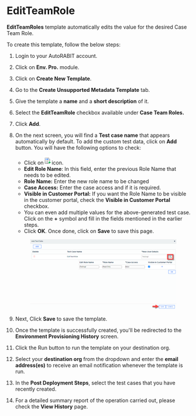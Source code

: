 # EditTeamRole

**EditTeamRoles** template automatically edits the value for the desired Case Team Role.

To create this template, follow the below steps:

1. Login to your AutoRABIT account.
2. Click on **Env. Pro.** module.
3. Click on **Create New Template**.
4. Go to the **Create Unsupported Metadata Template** tab.
5. Give the template a **name** and a **short description** of it.
6. Select the **EditTeamRole** checkbox available under **Case Team Roles.**
7. Click **Add**.
8.  On the next screen, you will find a **Test case name** that appears automatically by default. To add the custom test data, click on **Add** button. You will have the following options to check:

    * Click on![](<../../../../../../.gitbook/assets/image (44).png>)icon.
    * **Edit Role Name**: In this field, enter the previous Role Name that needs to be edited.
    * **Role Name:** Enter the new role name to be changed
    * **Case Access:** Enter the case access and if it is required.
    * **Visible in Customer Portal:** If you want the Role Name to be visible in the customer portal, check the **Visible in Customer Portal** checkbox.
    * You can even add multiple values for the above-generated test case. Click on the **+** symbol and fill in the fields mentioned in the earlier steps.&#x20;
    * Click **OK**. Once done, click on **Save** to save this page.

    <figure><img src="../../../../../../.gitbook/assets/image (45).png" alt=""><figcaption></figcaption></figure>
9. Next, Click **Save** to save the template.
10. Once the template is successfully created, you'll be redirected to the **Environment Provisioning History** screen.
11. Click the Run button to run the template on your destination org.
12. Select your **destination org** from the dropdown and enter the **email address(es)** to receive an email notification whenever the template is run.
13. In the **Post Deployment Steps**, select the test cases that you have recently created.&#x20;
14. For a detailed summary report of the operation carried out, please check the **View History** page.
